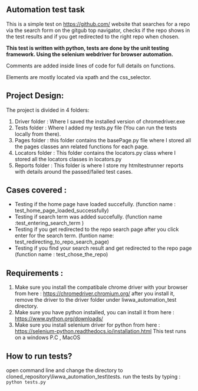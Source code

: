 ## Automation test task

This is a simple test on https://github.com/ website that searches for a repo via the search form on the gitgub top navigator,
checks if the repo shows in the test results and if you get redirected to the right repo when chosen.

**This test is written with python, tests are done by the unit testing framework. Using the selenium webdriver for browser automation.**

Comments are added inside lines of code for full details on functions.

Elements are mostly located via xpath and the css_selector.


## Project Design:
The project is divided in 4 folders:

1. Driver folder : Where I saved the installed version of chromedriver.exe
2. Tests folder : Where I added my tests.py file (You can run the tests locally from there).
3. Pages folder : this folder contains the basePage.py file where I stored all the pages classes ann related functions for each page.
4. Locators folder : This folder contains the locators.py class where I stored all the locators classes in locators.py
5. Reports folder : This folder is where I store my htmltestrunner reports with details around the passed/failed test cases.


## Cases covered :
* Testing if the home page have loaded succefully. (function name : test_home_page_loaded_successfully)
* Testing if search term was added succefully. (function name :test_entering_search_term )
* Testing if you get redirected to the repo search page after you click enter for the search term. (funtion name: test_redirecting_to_repo_search_page)
* Testing if you find your search result and get redirected to the repo page (function name : test_chose_the_repo)


## Requirements :
1. Make sure you install the compatibale chrome driver with your browser from here : https://chromedriver.chromium.org/ after you install it, remove the driver to the driver folder under liwwa_automation_test directory.
2. Make sure you have python installed, you can install it from here : https://www.python.org/downloads/
3. Make sure you install selenium driver for python from here : https://selenium-python.readthedocs.io/installation.html
This test runs on a windows P.C , MacOS


## How to run tests?
open command line and change the directory to cloned_repository\liwwa_automation_test\tests.
run the tests by typing : `python tests.py`
